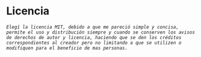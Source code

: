 # Licencia
_`Elegí la licencia MIT, debido a que me pareció simple y concisa, permite el uso y distribución siempre y cuando se conserven los avisos de derechos de autor y licencia, haciendo que se den los créditos correspondientes al creador pero no limitando a que se utilizen o modifiquen para el beneficio de mas personas.`_
